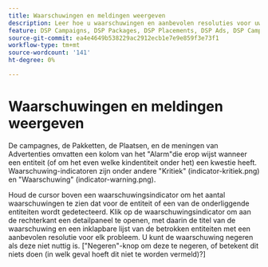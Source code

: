 ```yaml
---
title: Waarschuwingen en meldingen weergeven
description: Leer hoe u waarschuwingen en aanbevolen resoluties voor uw campagnes en campagnecomponenten kunt weergeven.
feature: DSP Campaigns, DSP Packages, DSP Placements, DSP Ads, DSP Campaign Data Views
source-git-commit: ea4e4649b538229ac2912ecb1e7e9e859f3e73f1
workflow-type: tm+mt
source-wordcount: '141'
ht-degree: 0%

---
```


# Waarschuwingen en meldingen weergeven

De campagnes, de Pakketten, de Plaatsen, en de meningen van Advertenties omvatten een kolom van het &quot;Alarm&quot;die erop wijst wanneer een entiteit (of om het even welke kindentiteit onder het) een kwestie heeft. Waarschuwing-indicatoren zijn onder andere &quot;Kritiek&quot; (indicator-kritiek.png) en &quot;Waarschuwing&quot; (indicator-warning.png).

Houd de cursor boven een waarschuwingsindicator om het aantal waarschuwingen te zien dat voor de entiteit of een van de onderliggende entiteiten wordt gedetecteerd. Klik op de waarschuwingsindicator om aan de rechterkant een detailpaneel te openen, met daarin de titel van de waarschuwing en een inklapbare lijst van de betrokken entiteiten met een aanbevolen resolutie voor elk probleem. U kunt de waarschuwing negeren als deze niet nuttig is. [&quot;Negeren&quot;-knop om deze te negeren, of betekent dit niets doen (in welk geval hoeft dit niet te worden vermeld)?]
